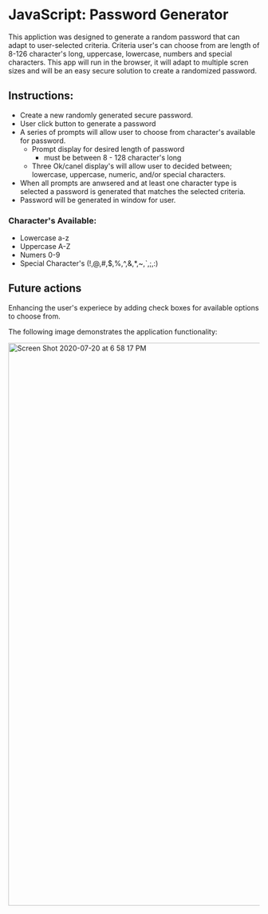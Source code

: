 # JavaScript: Password Generator

This appliction was designed to generate a random password that can adapt to user-selected criteria. Criteria user's can choose from are length of 8-126 character's long, uppercase, lowercase, numbers and special characters. This app will run in the browser, it will adapt to multiple scren sizes and will be an easy secure solution to create a randomized password. 

## Instructions:

* Create a new randomly generated secure password.
* User click button to generate a password
* A series of prompts will allow user to choose from character's available for password.
    * Prompt display for desired length of password 
        * must be between 8 - 128 character's long
    * Three Ok/canel display's will allow user to decided between; lowercase, uppercase, numeric, and/or special characters. 
* When all prompts are anwsered and at least one character type is selected a password is generated that matches the selected criteria. 
* Password will be generated in window for user.
### Character's Available:
* Lowercase a-z 
* Uppercase A-Z
* Numers 0-9
* Special Character's (!,@,#,$,%,^,&,*,~,`,;,:)

## Future actions

Enhancing the user's experiece by adding check boxes for available options to choose from. 


The following image demonstrates the application functionality:


<img width="1128" alt="Screen Shot 2020-07-20 at 6 58 17 PM" src="https://user-images.githubusercontent.com/66084311/88004056-1b10c380-cabb-11ea-9fbf-4881ce278c0c.png">
